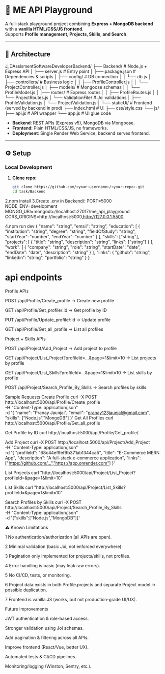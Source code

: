 # 📘 ME API Playground

A full-stack playground project combining **Express + MongoDB backend** with a **vanilla HTML/CSS/JS frontend**.  
Supports **Profile management, Projects, Skills, and Search**.  

---

## 📐 Architecture

J_DAssismentSoftwareDeveloperBackend/
├── Backend/ # Node.js + Express API
│ ├── server.js # Entry point
│ ├── package.json # Dependencies & scripts
│ ├── config/ # DB connection
│ │ └── db.js
│ ├── controllers/ # Business logic
│ │ ├── ProfileController.js
│ │ └── ProjectController.js
│ ├── models/ # Mongoose schemas
│ │ └── ProfileModel.js
│ ├── routes/ # Express routes
│ │ ├── ProfileRoutes.js
│ │ └── ProjectRoutes.js
│ └── ValidationFile/ # Joi validations
│ ├── ProfileValidation.js
│ └── ProjectValidation.js
│
└── staticUi/ # Frontend (served by backend in prod)
├── index.html # UI
├── css/style.css
└── js/
├── api.js # API wrapper
└── app.js # UI glue code



- **Backend**: REST APIs (Express v5), MongoDB via Mongoose.  
- **Frontend**: Plain HTML/CSS/JS, no frameworks.  
- **Deployment**: Single Render Web Service, backend serves frontend.  

---

## ⚙️ Setup

###  Local Development

1. **Clone repo**:
   ```bash
   git clone https://github.com/<your-username>/<your-repo>.git
   cd task/Backend
2.npm install
3.Create .env in Backend/:
PORT=5000
NODE_ENV=development
MONGO_URI=mongodb://localhost:27017/me_api_playground
CORS_ORIGINS=http://localhost:5000,http://127.0.0.1:5500


4.npm run dev
  {
  "name": "string",
  "email": "string",
  "education": [
    {
      "institution": "string",
      "degree": "string",
      "fieldOfStudy": "string",
      "startYear": "number",
      "endYear": "number"
    }
  ],
  "skills": ["string"],
  "projects": [
    {
      "title": "string",
      "description": "string",
      "links": ["string"]
    }
  ],
  "work": [
    {
      "company": "string",
      "role": "string",
      "startDate": "date",
      "endDate": "date",
      "description": "string"
    }
  ],
  "links": {
    "github": "string",
    "linkedin": "string",
    "portfolio": "string"
  }
}


# api endpoints 

Profile APIs

POST /api/Profile/Create_profile → Create new profile

GET /api/Profile/Get_profile/:id → Get profile by ID

PUT /api/Profile/Update_profile/:id → Update profile

GET /api/Profile/Get_all_profile → List all profiles

Project + Skills APIs

POST /api/Project/Add_Project → Add project to profile

GET /api/Project/List_Project?profileId=...&page=1&limit=10 → List projects by profile

GET /api/Project/List_Skills?profileId=...&page=1&limit=10 → List skills by profile

POST /api/Project/Search_Profile_By_Skills → Search profiles by skills

Sample Requests
Create Profile
curl -X POST http://localhost:5000/api/Profile/Create_profile \
  -H "Content-Type: application/json" \
  -d '{
    "name": "Pranay Jaunjal",
    "email": "pranay123jaunjal@gmail.com",
    "skills": ["Node.js","MongoDB"]
  }'
Get All Profiles
curl http://localhost:5000/api/Profile/Get_all_profile

Get Profile by ID
curl http://localhost:5000/api/Profile/Get_profile/<profileId>

Add Project
curl -X POST http://localhost:5000/api/Project/Add_Project \
  -H "Content-Type: application/json" \
  -d '{
    "profileId": "68c44ef9ef9b371ab1344ca5",
    "title": "E-Commerce MERN App",
    "description": "A full-stack e-commerce application",
    "links": ["https://github.com/...","https://app.onrender.com"]
  }'


  List Projects
curl "http://localhost:5000/api/Project/List_Project?profileId=<profileId>&page=1&limit=10"


List Skills
curl "http://localhost:5000/api/Project/List_Skills?profileId=<profileId>&page=1&limit=10"


Search Profiles by Skills
curl -X POST http://localhost:5000/api/Project/Search_Profile_By_Skills \
  -H "Content-Type: application/json" \
  -d '{"skills":["Node.js","MongoDB"]}'

⚠ Known Limitations

1 No authentication/authorization (all APIs are open).

2 Minimal validation (basic Joi, not enforced everywhere).

3 Pagination only implemented for projects/skills, not profiles.

4 Error handling is basic (may leak raw errors).

5 No CI/CD, tests, or monitoring.

6 Project data exists in both Profile.projects and separate Project model → possible duplication.

7 Frontend is vanilla JS (works, but not production-grade UI/UX).

  Future Improvements

JWT authentication & role-based access.

Stronger validation using Joi schemas.

Add pagination & filtering across all APIs.

Improve frontend (React/Vue, better UX).

Automated tests & CI/CD pipelines.

Monitoring/logging (Winston, Sentry, etc.).



